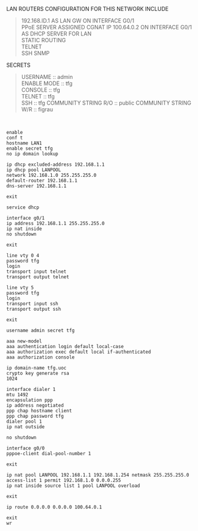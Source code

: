 LAN ROUTERS CONFIGURATION FOR THIS NETWORK INCLUDE  

>192.168.ID.1 AS LAN GW ON INTERFACE G0/1  
>PPoE SERVER ASSIGNED CGNAT IP 100.64.0.2 ON INTERFACE G0/1  
>AS DHCP SERVER FOR LAN  
>STATIC ROUTING  
>TELNET  
>SSH 
>SNMP
  
SECRETS  

>USERNAME    :: admin  
>ENABLE MODE :: tfg  
>CONSOLE     :: tfg  
>TELNET      :: tfg  
>SSH         :: tfg 
>COMMUNITY STRING R/O :: public
>COMMUNITY STRING W/R :: figrau
  
&nbsp;  
  
```
enable
conf t
hostname LAN1
enable secret tfg
no ip domain lookup

ip dhcp excluded-address 192.168.1.1
ip dhcp pool LANPOOL
network 192.168.1.0 255.255.255.0
default-router 192.168.1.1
dns-server 192.168.1.1

exit

service dhcp

interface g0/1
ip address 192.168.1.1 255.255.255.0
ip nat inside
no shutdown

exit

line vty 0 4
password tfg
login
transport input telnet
transport output telnet

line vty 5
password tfg
login
transport input ssh
transport output ssh

exit

username admin secret tfg

aaa new-model
aaa authentication login default local-case
aaa authorization exec default local if-authenticated
aaa authorization console

ip domain-name tfg.uoc
crypto key generate rsa
1024

interface dialer 1
mtu 1492
encapsulation ppp
ip address negotiated 
ppp chap hostname client
ppp chap password tfg
dialer pool 1
ip nat outside

no shutdown

interface g0/0
pppoe-client dial-pool-number 1

exit

ip nat pool LANPOOL 192.168.1.1 192.168.1.254 netmask 255.255.255.0
access-list 1 permit 192.168.1.0 0.0.0.255
ip nat inside source list 1 pool LANPOOL overload

exit

ip route 0.0.0.0 0.0.0.0 100.64.0.1

exit
wr
```
